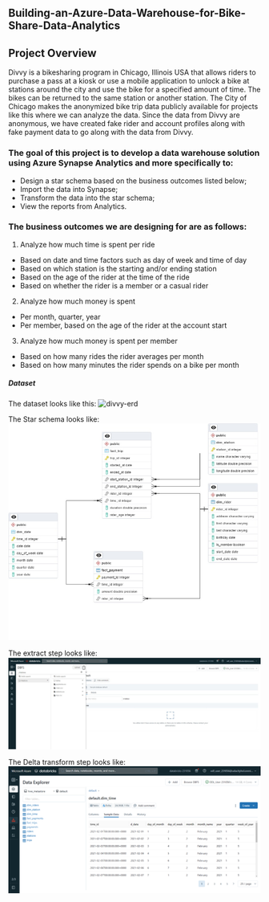 ## Building-an-Azure-Data-Warehouse-for-Bike-Share-Data-Analytics

## Project Overview

Divvy is a bikesharing program in Chicago, Illinois USA that allows riders to purchase a pass at a kiosk or use a mobile application to unlock a bike at stations around the city and use the bike for a specified amount of time. The bikes can be returned to the same station or another station. The City of Chicago makes the anonymized bike trip data publicly available for projects like this where we can analyze the data. Since the data from Divvy are anonymous, we have created fake rider and account profiles along with fake payment data to go along with the data from Divvy.

### The goal of this project is to develop a data warehouse solution using Azure Synapse Analytics and more specifically to:

- Design a star schema based on the business outcomes listed below;
- Import the data into Synapse;
- Transform the data into the star schema;
- View the reports from Analytics.

### The business outcomes we are designing for are as follows:

1. Analyze how much time is spent per ride
- Based on date and time factors such as day of week and time of day
- Based on which station is the starting and/or ending station
- Based on the age of the rider at the time of the ride
- Based on whether the rider is a member or a casual rider
2. Analyze how much money is spent
- Per month, quarter, year
- Per member, based on the age of the rider at the account start
3. Analyze how much money is spent per member
- Based on how many rides the rider averages per month
- Based on how many minutes the rider spends on a bike per month


##### Dataset

The dataset looks like this:
![divvy-erd](https://video.udacity-data.com/topher/2022/February/6205b1d2_divvy-erd/divvy-erd.png)

The Star schema looks like:
![star_schema](./star_schema.jpeg)

The extract step looks like:
![star_schema](./extract_img.jpeg)

The Delta transform step looks like:
![star_schema](./delta_transform.png)

